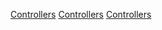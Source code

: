[Controllers](Category:Protoflux{{#translation:}} "wikilink")
[Controllers](Category:Protoflux:Input_Devices{{#translation:}} "wikilink")
[Controllers](Category:NodeMenu{{#translation:}} "wikilink")
